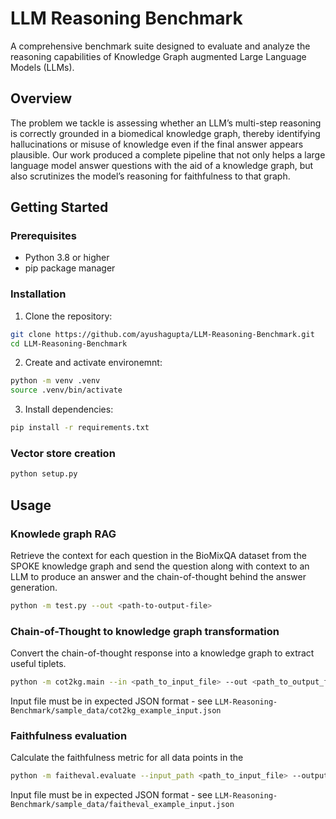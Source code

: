 # LLM Reasoning Benchmark

A comprehensive benchmark suite designed to evaluate and analyze the reasoning capabilities of Knowledge Graph augmented Large Language Models (LLMs).

## Overview
The problem we tackle is assessing whether an LLM’s multi-step reasoning is correctly grounded in a biomedical knowledge graph, thereby identifying hallucinations or misuse of knowledge even if the final answer appears plausible. Our work produced a complete pipeline that not only helps a large language model answer questions with the aid of a knowledge graph, but also scrutinizes the model’s reasoning for faithfulness to that graph.

## Getting Started

### Prerequisites

- Python 3.8 or higher
- pip package manager

### Installation

1. Clone the repository:
```bash
git clone https://github.com/ayushagupta/LLM-Reasoning-Benchmark.git
cd LLM-Reasoning-Benchmark
```

2. Create and activate environemnt:
```bash
python -m venv .venv
source .venv/bin/activate
```

3. Install dependencies:
```bash
pip install -r requirements.txt
```

### Vector store creation
```bash
python setup.py
```

## Usage

### Knowlede graph RAG

Retrieve the context for each question in the BioMixQA dataset from the SPOKE knowledge graph and send the question along with context to an LLM to produce an answer and the chain-of-thought behind the answer generation.

```bash
python -m test.py --out <path-to-output-file>
```

### Chain-of-Thought to knowledge graph transformation

Convert the chain-of-thought response into a knowledge graph to extract useful tiplets.

```bash
python -m cot2kg.main --in <path_to_input_file> --out <path_to_output_file>
```
Input file must be in expected JSON format - see `LLM-Reasoning-Benchmark/sample_data/cot2kg_example_input.json`

### Faithfulness evaluation

Calculate the faithfulness metric for all data points in the 

```bash
python -m faitheval.evaluate --input_path <path_to_input_file> --output_path <path_to_output_file> --hallucination_log_path <path_to_output_hallucination_log_json_file>
```
Input file must be in expected JSON format - see `LLM-Reasoning-Benchmark/sample_data/faitheval_example_input.json`